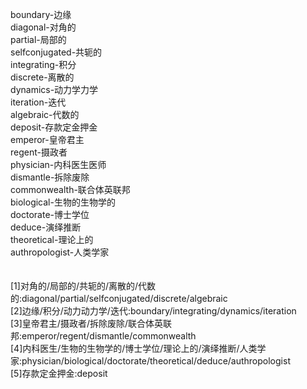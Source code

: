 boundary-边缘<br>
diagonal-对角的<br>
partial-局部的<br>
selfconjugated-共轭的<br>
integrating-积分<br>
discrete-离散的<br>
dynamics-动力学力学<br>
iteration-迭代<br>
algebraic-代数的<br>
deposit-存款定金押金<br>
emperor-皇帝君主<br>
regent-摄政者<br>
physician-内科医生医师<br>
dismantle-拆除废除<br>
commonwealth-联合体英联邦<br>
biological-生物的生物学的<br>
doctorate-博士学位<br>
deduce-演绎推断<br>
theoretical-理论上的<br>
authropologist-人类学家<br>
<br>
<br>
[1]对角的/局部的/共轭的/离散的/代数的:diagonal/partial/selfconjugated/discrete/algebraic<br>
[2]边缘/积分/动力动力学/迭代:boundary/integrating/dynamics/iteration<br>
[3]皇帝君主/摄政者/拆除废除/联合体英联邦:emperor/regent/dismantle/commonwealth<br>
[4]内科医生/生物的生物学的/博士学位/理论上的/演绎推断/人类学家:physician/biological/doctorate/theoretical/deduce/authropologist<br>
[5]存款定金押金:deposit<br>
<br>
<br>
<br>